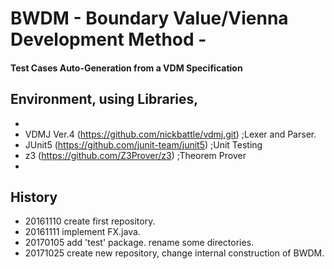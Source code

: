 # BWDM - Boundary Value/Vienna Development Method -
#### Test Cases Auto-Generation from a VDM Specification



## Environment, using Libraries,
* [Java9]: https://www.oracle.com/java/java9.html "Java9"
* VDMJ Ver.4 (https://github.com/nickbattle/vdmj.git) ;Lexer and Parser.
* JUnit5 (https://github.com/junit-team/junit5) ;Unit Testing
* z3 (https://github.com/Z3Prover/z3) ;Theorem Prover
* [google]: http://google.com/        "Google"

## History
* 20161110  create first repository.
* 20161111  implement FX.java. 
* 20170105  add 'test' package. rename some directories.
* 20171025  create new repository, change internal construction of BWDM.
